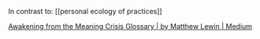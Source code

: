 In contrast to: [[personal ecology of practices]]

[Awakening from the Meaning Crisis Glossary | by Matthew Lewin | Medium](https://medium.com/@Matthew_Lewin/awakening-from-the-meaning-crisis-glossary-9a4416d9d856)
